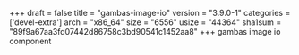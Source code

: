 +++
draft = false
title = "gambas-image-io"
version = "3.9.0-1"
categories = ['devel-extra']
arch = "x86_64"
size = "6556"
usize = "44364"
sha1sum = "89f9a67aa3fd07442d86758c3bd90541c1452aa8"
+++
gambas image io component